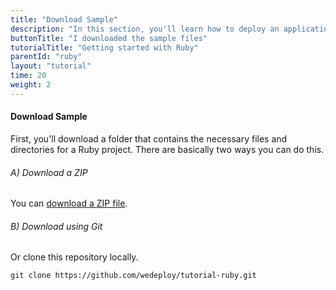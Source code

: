 ```yaml
---
title: "Download Sample"
description: "In this section, you'll learn how to deploy an application using Ruby."
buttonTitle: "I downloaded the sample files"
tutorialTitle: "Getting started with Ruby"
parentId: "ruby"
layout: "tutorial"
time: 20
weight: 2
---
```


#### Download Sample

First, you'll download a folder that contains the necessary files and directories for a Ruby project. There are basically two ways you can do this.

###### A) Download a ZIP

You can [download a ZIP file](https://github.com/wedeploy/tutorial-ruby/archive/master.zip).

###### B) Download using Git

Or clone this repository locally.

```xml
git clone https://github.com/wedeploy/tutorial-ruby.git
```
